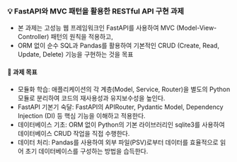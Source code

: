 ### 💡 FastAPI와 MVC 패턴을 활용한 RESTful API 구현 과제
- 본 과제는 고성능 웹 프레임워크인 FastAPI를 사용하여 MVC (Model-View-Controller) 패턴의 원칙을 적용하고,
- ORM 없이 순수 SQL과 Pandas를 활용하여 기본적인 CRUD (Create, Read, Update, Delete) 기능을 구현하는 것을 목표

#### 📝 과제 목표
- 모듈화 학습: 애플리케이션의 각 계층(Model, Service, Router)을 별도의 Python 모듈로 분리하여 코드의 재사용성과 유지보수성을 높인다.
- FastAPI 기본기 숙달: FastAPI의 APIRouter, Pydantic Model, Dependency Injection (DI) 등 핵심 기능을 이해하고 적용한다.
- 데이터베이스 기초: ORM 없이 Python의 기본 라이브러리인 sqlite3를 사용하여 데이터베이스 CRUD 작업을 직접 수행한다.
- 데이터 처리: Pandas를 사용하여 외부 파일(PSV)로부터 데이터를 효율적으로 읽어 초기 데이터베이스를 구성하는 방법을 습득한다.
